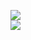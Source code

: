 [![](https://img.shields.io/badge/Made%20With-Github%20Spray-lightgrey.svg?style=for-the-badge&logo=github)](https://github.com/Annihil/github-spray#23219)  
[![](https://i.imgur.com/2DrTn0Z.gif)](https://github.com/Annihil/github-spray)